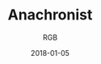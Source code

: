 ---
title: "Anachronist"
subtitle: "RGB"
customForwardUrl: "https://www.youtube.com/watch?v=n_OHjeugEv4"
displayImg: "https://img.youtube.com/vi/n_OHjeugEv4/0.jpg"
date: "2018-01-05"
newTab: true 
---